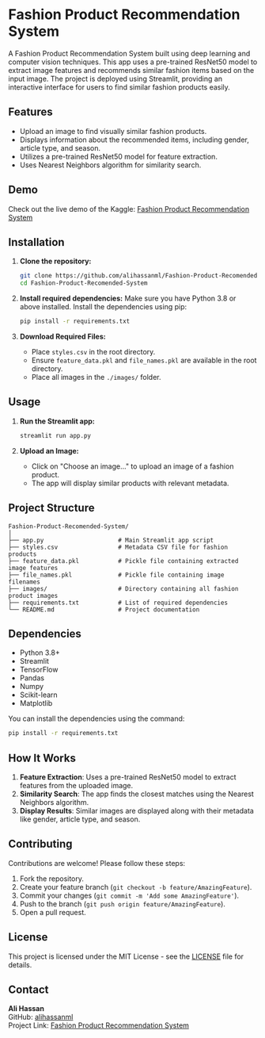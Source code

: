 # Fashion Product Recommendation System
A Fashion Product Recommendation System built using deep learning and computer vision techniques. This app uses a pre-trained ResNet50 model to extract image features and recommends similar fashion items based on the input image. The project is deployed using Streamlit, providing an interactive interface for users to find similar fashion products easily.

## Features
- Upload an image to find visually similar fashion products.
- Displays information about the recommended items, including gender, article type, and season.
- Utilizes a pre-trained ResNet50 model for feature extraction.
- Uses Nearest Neighbors algorithm for similarity search.

## Demo
Check out the live demo of the Kaggle: [Fashion Product Recommendation System](https://www.kaggle.com/code/alihassanml/fashion-recomended-system)

## Installation

1. **Clone the repository:**
   ```bash
   git clone https://github.com/alihassanml/Fashion-Product-Recomended-System.git
   cd Fashion-Product-Recomended-System
   ```

2. **Install required dependencies:**
   Make sure you have Python 3.8 or above installed. Install the dependencies using pip:
   ```bash
   pip install -r requirements.txt
   ```

3. **Download Required Files:**
   - Place `styles.csv` in the root directory.
   - Ensure `feature_data.pkl` and `file_names.pkl` are available in the root directory.
   - Place all images in the `./images/` folder.

## Usage

1. **Run the Streamlit app:**
   ```bash
   streamlit run app.py
   ```

2. **Upload an Image:**
   - Click on "Choose an image..." to upload an image of a fashion product.
   - The app will display similar products with relevant metadata.

## Project Structure

```plaintext
Fashion-Product-Recomended-System/
│
├── app.py                     # Main Streamlit app script
├── styles.csv                 # Metadata CSV file for fashion products
├── feature_data.pkl           # Pickle file containing extracted image features
├── file_names.pkl             # Pickle file containing image filenames
├── images/                    # Directory containing all fashion product images
├── requirements.txt           # List of required dependencies
└── README.md                  # Project documentation
```

## Dependencies

- Python 3.8+
- Streamlit
- TensorFlow
- Pandas
- Numpy
- Scikit-learn
- Matplotlib

You can install the dependencies using the command:
```bash
pip install -r requirements.txt
```

## How It Works

1. **Feature Extraction**: Uses a pre-trained ResNet50 model to extract features from the uploaded image.
2. **Similarity Search**: The app finds the closest matches using the Nearest Neighbors algorithm.
3. **Display Results**: Similar images are displayed along with their metadata like gender, article type, and season.

## Contributing

Contributions are welcome! Please follow these steps:

1. Fork the repository.
2. Create your feature branch (`git checkout -b feature/AmazingFeature`).
3. Commit your changes (`git commit -m 'Add some AmazingFeature'`).
4. Push to the branch (`git push origin feature/AmazingFeature`).
5. Open a pull request.

## License

This project is licensed under the MIT License - see the [LICENSE](LICENSE) file for details.

## Contact

**Ali Hassan**  
GitHub: [alihassanml](https://github.com/alihassanml)  
Project Link: [Fashion Product Recommendation System](https://github.com/alihassanml/Fashion-Product-Recomended-System)
